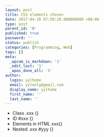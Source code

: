 ```yaml
---
layout: post
title: CSS elements chosen
date: 2017-04-26 07:59:20.000000000 +08:00
type: post
parent_id: '0'
published: true
password: ''
status: publish
categories: [Programming, Web]
tags: []
meta:
  _wpcom_is_markdown: '1'
  _edit_last: '1'
  _wpas_done_all: '1'
author:
  login: yylhome
  email: yylonly@gmail.com
  display_name: yylhome
  first_name: ''
  last_name: ''
---
```

<ul>
<li>Class .xxx {}</li>
<li>ID #xxx {}</li>
<li>Elements in HTML xxx{}</li>
<li>Nested .xxx #yyy {}</li>
</ul>
